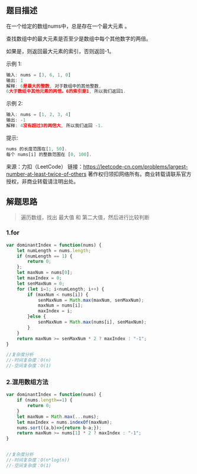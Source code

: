 ## 题目描述

在一个给定的数组nums中，总是存在一个最大元素 。

查找数组中的最大元素是否至少是数组中每个其他数字的两倍。

如果是，则返回最大元素的索引，否则返回-1。


示例 1:
```javascript
输入: nums = [3, 6, 1, 0]
输出: 1
解释: 6是最大的整数, 对于数组中的其他整数,
6大于数组中其他元素的两倍。6的索引是1, 所以我们返回1.
```

示例 2:
```javascript
输入: nums = [1, 2, 3, 4]
输出: -1
解释: 4没有超过3的两倍大, 所以我们返回 -1.
```

提示:
```javascript
nums 的长度范围在[1, 50].
每个 nums[i] 的整数范围在 [0, 100].
```


来源：力扣（LeetCode）
链接：https://leetcode-cn.com/problems/largest-number-at-least-twice-of-others
著作权归领扣网络所有。商业转载请联系官方授权，非商业转载请注明出处。

## 解题思路

> 遍历数组，找出 最大值 和 第二大值，然后进行比较判断

### 1.for
```javascript
var dominantIndex = function(nums) {
    let numLength = nums.length;
    if (numLength == 1) { 
        return 0;
    };
    let maxNum = nums[0];
    let maxIndex = 0;
    let senMaxNum = 0;
    for (let i=1; i<numLength; i++) {
        if (maxNum < nums[i]) {
            senMaxNum = Math.max(maxNum, senMaxNum);
            maxNum = nums[i];
            maxIndex = i;
        }else {
            senMaxNum = Math.max(nums[i], senMaxNum);
        }
    }
    return maxNum >= senMaxNum * 2 ? maxIndex : "-1";
}

//复杂度分析
//-时间复杂度：O(n)
//-空间复杂度：O(1)
```

### 2.混用数组方法
```javascript
var dominantIndex = function(nums) {
    if (nums.length==1) {
        return 0;
    }
    let maxNum = Math.max(...nums);
    let maxIndex = nums.indexOf(maxNum);
    nums.sort((a,b)=>{return b-a;});
    return maxNum >= nums[1] * 2 ? maxIndex : "-1";
}


//复杂度分析
//-时间复杂度：O(n*log(n))
//-空间复杂度：O(1)
```